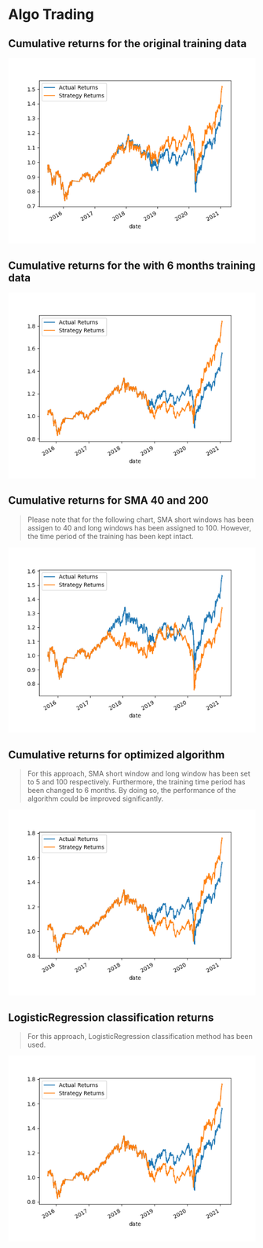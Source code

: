 # Algo Trading 

## Cumulative returns for the original training data 

![Cumulative Returns](./Images/cumprod_actual_vs_strategy_returns.png)


## Cumulative returns for the with 6 months training data 

![Cumulative Returns](./Images/cumprod_actual_vs_strategy_returns_6_months_training_data.png)

## Cumulative returns for SMA 40 and 200 

> Please note that for the following chart, SMA short windows has been assigen to 40 and long windows has been assigned to 100. However, the time period of the training has been kept intact.

![Cumulative Returns](./Images/cumprod_actual_vs_strategy_returns_sma_40_200.png)

## Cumulative returns for optimized algorithm 

> For this approach, SMA short window and long window has been set to 5 and 100 respectively. Furthermore, the training time period has been changed to 6 months. By doing so, the performance of the algorithm could be improved significantly. 

![Cumulative Returns](./Images/cumprod_actual_vs_strategy_returns_optimized.png)

## LogisticRegression classification returns 

> For this approach, LogisticRegression classification method has been used.  

![Cumulative Returns](./Images/cumprod_actual_vs_strategy_returns_optimized.png)